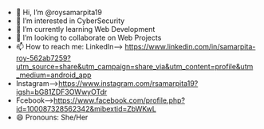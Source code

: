 - 👋 Hi, I’m @roysamarpita19
- 👀 I’m interested in CyberSecurity
- 🌱 I’m currently learning Web Development
- 💞️ I’m looking to collaborate on Web Projects
- 📫 How to reach me: LinkedIn--> https://www.linkedin.com/in/samarpita-roy-562ab7259?utm_source=share&utm_campaign=share_via&utm_content=profile&utm_medium=android_app
- Instagram-->https://www.instagram.com/rsamarpita19?igsh=bG81ZDF3OWwyOTdr
- Fcebook-->https://www.facebook.com/profile.php?id=100087328562342&mibextid=ZbWKwL
- 😄 Pronouns: She/Her
  

<!---
roysamarpita19/roysamarpita19 is a ✨ special ✨ repository because its `README.md` (this file) appears on your GitHub profile.
You can click the Preview link to take a look at your changes.
--->
